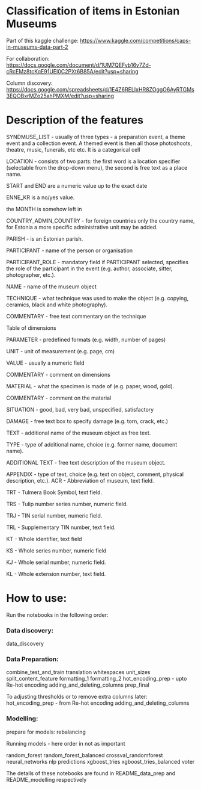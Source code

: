 # Classification of items in Estonian Museums
Part of this kaggle challenge: https://www.kaggle.com/competitions/caps-in-museums-data-part-2

For collaboration: https://docs.google.com/document/d/1UM7QEFyb16v7Zd-cRcEMz8tcKqE91UEl0C2PXt6B85A/edit?usp=sharing

Column discovery: https://docs.google.com/spreadsheets/d/1E4Z6RELIxHR8ZOggO6AyRTGMs3EQOBxrMZo25ahPMXM/edit?usp=sharing

# Description of the features
SYNDMUSE_LIST - usually of three types - a preparation event, a theme event and a collection event. A themed event is then all those photoshoots, theatre, music, funerals, etc etc. It is a categorical cell

LOCATION - consists of two parts: the first word is a location specifier (selectable from the drop-down menu), the second is free text as a place name.

START and END are a numeric value up to the exact date

ENNE_KR is a no/yes value.

the MONTH is somehow left in

COUNTRY_ADMIN_COUNTRY - for foreign countries only the country name, for Estonia a more specific administrative unit may be added.

PARISH - is an Estonian parish.

PARTICIPANT - name of the person or organisation

PARTICIPANT_ROLE - mandatory field if PARTICIPANT selected, specifies the role of the participant in the event (e.g. author, associate, sitter, photographer, etc.).

NAME - name of the museum object

TECHNIQUE - what technique was used to make the object (e.g. copying, ceramics, black and white photography).

COMMENTARY - free text commentary on the technique

Table of dimensions

PARAMETER - predefined formats (e.g. width, number of pages)

UNIT - unit of measurement (e.g. page, cm)

VALUE - usually a numeric field

COMMENTARY - comment on dimensions

MATERIAL - what the specimen is made of (e.g. paper, wood, gold).

COMMENTARY - comment on the material

SITUATION - good, bad, very bad, unspecified, satisfactory

DAMAGE - free text box to specify damage (e.g. torn, crack, etc.)

TEXT - additional name of the museum object as free text.

TYPE - type of additional name, choice (e.g. former name, document name).

ADDITIONAL TEXT - free text description of the museum object.

APPENDIX - type of text, choice (e.g. text on object, comment, physical description, etc.).
ACR - Abbreviation of museum, text field.

TRT - Tulmera Book Symbol, text field.

TRS - Tulip number series number, numeric field.

TRJ - TIN serial number, numeric field.

TRL - Supplementary TIN number, text field.

KT - Whole identifier, text field

KS - Whole series number, numeric field

KJ - Whole serial number, numeric field.

KL - Whole extension number, text field.


# How to use:

Run the notebooks in the following order:

### Data discovery:

data_discovery

### Data Preparation:

combine_test_and_train
translation
whitespaces
unit_sizes
split_content_feature
formatting_1
formatting_2
hot_encoding_prep - upto Re-hot encoding 
adding_and_deleting_columns
prep_final

To adjusting thresholds or to remove extra columns later:
hot_encoding_prep - from Re-hot encoding 
adding_and_deleting_columns


### Modelling: 

prepare for models:
rebalancing

Running models - here order in not as important 

random_forest
random_forest_balanced
crossval_randomforest
neural_networks
nlp
predictions
xgboost_tries
xgboost_tries_balanced
voter

The details of these notebooks are found in README_data_prep and README_modelling respectively 
